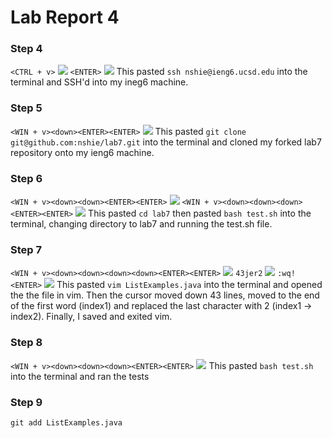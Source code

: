 # Lab Report 4

### Step 4
`<CTRL + v>`
![](step4-before.png)
`<ENTER>`
![](step4-after.png)
This pasted `ssh nshie@ieng6.ucsd.edu` into the terminal and SSH'd into my ineg6 machine.

### Step 5
`<WIN + v><down><ENTER><ENTER>`
![](step5-before.png)
This pasted `git clone git@github.com:nshie/lab7.git` into the terminal and cloned my forked lab7 repository onto my ieng6 machine.

### Step 6
`<WIN + v><down><down><ENTER><ENTER>`
![](step6-before.png)
`<WIN + v><down><down><down><ENTER><ENTER>`
![](step6-after.png)
This pasted `cd lab7` then pasted `bash test.sh` into the terminal, changing directory to lab7 and running the test.sh file.

### Step 7
`<WIN + v><down><down><down><down><ENTER><ENTER>`
![](step7-1.png)
`43jer2`
![](step7-2.png)
`:wq! <ENTER>`
![](step7-3.png)
This pasted `vim ListExamples.java` into the terminal and opened the the file in vim.
Then the cursor moved down 43 lines, moved to the end of the first word (index1) and replaced the last character with 2 (index1 -> index2).
Finally, I saved and exited vim.

### Step 8
`<WIN + v><down><down><down><ENTER><ENTER>`
![](step8.png)
This pasted `bash test.sh` into the terminal and ran the tests

### Step 9
`git add ListExamples.java`

